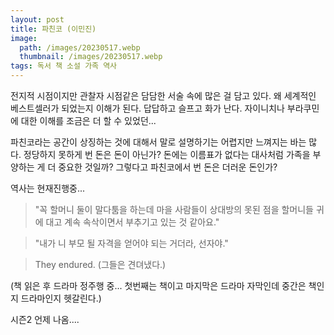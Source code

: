 ```yaml
---
layout: post
title: 파친코 (이민진)
image:
  path: /images/20230517.webp
  thumbnail: /images/20230517.webp
tags: 독서 책 소설 가족 역사
---
```


전지적 시점이지만 관찰자 시점같은 담담한 서술 속에 많은 걸 담고 있다. 왜 세계적인 베스트셀러가 되었는지 이해가 된다. 답답하고 슬프고 화가 난다. 자이니치나 부라쿠민에 대한 이해를 조금은 더 할 수 있었던...

 

파친코라는 공간이 상징하는 것에 대해서 말로 설명하기는 어렵지만 느껴지는 바는 많다. 정당하지 못하게 번 돈은 돈이 아닌가? 돈에는 이름표가 없다는 대사처럼 가족을 부양하는 게 더 중요한 것일까? 그렇다고 파친코에서 번 돈은 더러운 돈인가?

 

역사는 현재진행중...

 

> "꼭 할머니 둘이 말다툼을 하는데 마을 사람들이 상대방의 못된 점을 할머니들 귀에 대고 계속 속삭이면서 부추기고 있는 것 같아요."

 

> "내가 니 부모 될 자격을 얻어야 되는 거더라, 선자야."

 

> They endured. (그들은 견뎌냈다.)

 

 

(책 읽은 후 드라마 정주행 중... 첫번째는 책이고 마지막은 드라마 자막인데 중간은 책인지 드라마인지 헷갈린다.)

 

시즌2 언제 나옴....